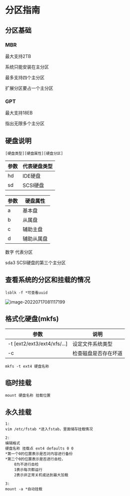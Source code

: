 # 分区指南

## 分区基础

### MBR

最大支持2TB

系统只能安装在主分区

最多支持四个主分区

扩展分区要占一个主分区

### GPT

最大支持18EB

指出无限多个主分区

## 硬盘说明

```
[硬盘类型][硬盘属性][硬盘分区]
```

| 参数 | 代表硬盘类型 |
| ---- | ------------ |
| hd   | IDE硬盘      |
| sd   | SCSI硬盘     |

| 参数 | 硬盘属性   |
| ---- | ---------- |
| a    | 基本盘     |
| b    | 从属盘     |
| c    | 辅助主盘   |
| d    | 辅助从属盘 |

数字 代表分区

sda3 SCSI硬盘的第三个主分区

## 查看系统的分区和挂载的情况

```
lsblk -f *可查看uuid
```

![image-20220717081117199](https://propran-img.oss-cn-hangzhou.aliyuncs.com/img/image-20220717081117199.png)

## 格式化硬盘(mkfs)

| 参数                        | 说明                 |
| --------------------------- | -------------------- |
| -t [ext2/ext3/ext4/xfs/...] | 设定文件系统类型     |
| -c                          | 检查磁盘是否存在坏道 |

```
mkfs -t ext4 硬盘名称
```

## 临时挂载

```
mount 硬盘名称 挂载位置
```

## 永久挂载

```
1:
vim /etc/fstab *进入fstab，里面储存挂载情况
```

```
2:
编辑格式
硬盘名称 挂载点 ext4 defaults 0 0
*第一个0的位置表示是否对内容进行备份
*第二个0的位置表示是否进行自检，
	0为不进行自检
	1表示每次都运行
	2表示非正常关机或达到最大加载
```

```
3:
mount -a *自动挂载
```


